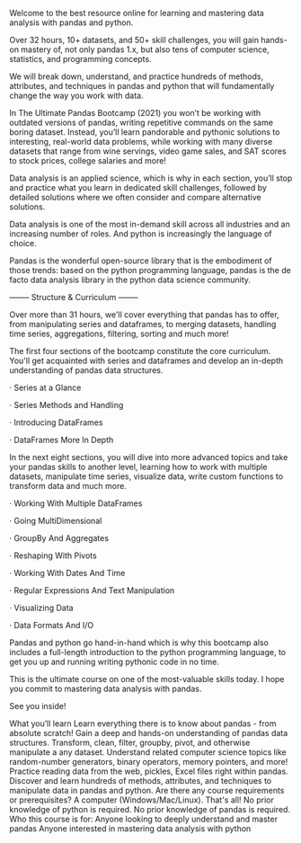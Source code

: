 Welcome to the best resource online for learning and mastering data analysis with pandas and python.

Over 32 hours, 10+ datasets, and 50+ skill challenges, you will gain hands-on mastery of, not only pandas 1.x, but also tens of computer science, statistics, and programming concepts.

We will break down, understand, and practice hundreds of methods, attributes, and techniques in pandas and python that will fundamentally change the way you work with data.

In The Ultimate Pandas Bootcamp (2021) you won’t be working with outdated versions of pandas, writing repetitive commands on the same boring dataset. Instead, you’ll learn pandorable and pythonic solutions to interesting, real-world data problems, while working with many diverse datasets that range from wine servings, video game sales, and SAT scores to stock prices, college salaries and more!

Data analysis is an applied science, which is why in each section, you’ll stop and practice what you learn in dedicated skill challenges, followed by detailed solutions where we often consider and compare alternative solutions.

Data analysis is one of the most in-demand skill across all industries and an increasing number of roles. And python is increasingly the language of choice.

Pandas is the wonderful open-source library that is the embodiment of those trends: based on the python programming language, pandas is the de facto data analysis library in the python data science community.



––––– Structure & Curriculum –––––

Over more than 31 hours, we'll cover everything that pandas has to offer, from manipulating series and dataframes, to merging datasets, handling time series, aggregations, filtering, sorting and much more!

The first four sections of the bootcamp constitute the core curriculum. You'll get acquainted with series and dataframes and develop an in-depth understanding of pandas data structures.

· Series at a Glance

· Series Methods and Handling

· Introducing DataFrames

· DataFrames More In Depth

In the next eight sections, you will dive into more advanced topics and take your pandas skills to another level, learning how to work with multiple datasets, manipulate time series, visualize data, write custom functions to transform data and much more.

· Working With Multiple DataFrames

· Going MultiDimensional

· GroupBy And Aggregates

· Reshaping With Pivots

· Working With Dates And Time

· Regular Expressions And Text Manipulation

· Visualizing Data

· Data Formats And I/O

Pandas and python go hand-in-hand which is why this bootcamp also includes a full-length introduction to the python programming language, to get you up and running writing pythonic code in no time.

This is the ultimate course on one of the most-valuable skills today. I hope you commit to mastering data analysis with pandas.

See you inside!

What you’ll learn
Learn everything there is to know about pandas - from absolute scratch!
Gain a deep and hands-on understanding of pandas data structures.
Transform, clean, filter, groupby, pivot, and otherwise manipulate a any dataset.
Understand related computer science topics like random-number generators, binary operators, memory pointers, and more!
Practice reading data from the web, pickles, Excel files right within pandas.
Discover and learn hundreds of methods, attributes, and techniques to manipulate data in pandas and python.
Are there any course requirements or prerequisites?
A computer (Windows/Mac/Linux). That's all!
No prior knowledge of python is required.
No prior knowledge of pandas is required.
Who this course is for:
Anyone looking to deeply understand and master pandas
Anyone interested in mastering data analysis with python

